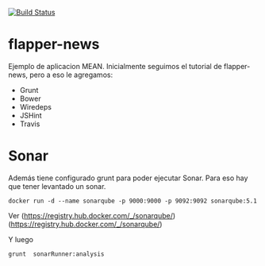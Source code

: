 [![Build Status](https://travis-ci.org/PracticaDS/flapper-news.svg)](https://travis-ci.org/PracticaDS/flapper-news)

# flapper-news

Ejemplo de aplicacion MEAN.
Inicialmente seguimos el tutorial de flapper-news, pero a eso le agregamos:

* Grunt
* Bower
* Wiredeps
* JSHint
* Travis

# Sonar

Además tiene configurado grunt para poder ejecutar Sonar.
Para eso hay que tener levantado un sonar.

```
docker run -d --name sonarqube -p 9000:9000 -p 9092:9092 sonarqube:5.1
```
Ver (https://registry.hub.docker.com/_/sonarqube/)(https://registry.hub.docker.com/_/sonarqube/)

Y luego 

```
grunt  sonarRunner:analysis
```
